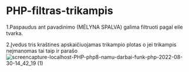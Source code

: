# PHP-filtras-trikampis
1.Paspaudus ant pavadinimo (MĖLYNA SPALVA) galima filtruoti pagal eile tvarka.

2.Įvedus tris kraštines apskaičiuojamas trikampio plotas o jei trikampis neįmanomas tai taip ir parašo
![screencapture-localhost-PHP-php8-namu-darbai-funk-php-2022-08-30-14_42_19 (1)](https://user-images.githubusercontent.com/106965421/187428139-f7c12324-49ae-4a62-8676-74e7a13f6436.png)
